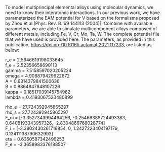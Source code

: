 To model multiprincipal elemental alloys using molecular dynamics, we need to know their interatomic interactions. In our previous work, we have parameterized the EAM potential for V based on the formalisms proposed by Zhou et al.[Phys. Rev. B. 69 144113 (2004)]. Combine with available parameters, we are able to simulate multicomponent alloys composed of different metals, including Fe, V, Cr, Mo, Ta, W. The complete potential file that we have used is provided here. The parameters, as provided in this publication, https://doi.org/10.1016/j.actamat.2021.117233, are listed as below:

  r_e     = 2.5946619198033645  
  f_e    = 2.52356658690113  
  gamma  = 7.5158597020205224   
  omega  = 4.908879429622672  
  A      = 0.6314379841500636  
  B      = 0.8864847848107226  
  kappa  = 0.18517039145754982  
  lambda = 0.4193067523480899  
  
  rho_e  =  27.724392945865297  
  rho_s  =  27.724392945865297  
  F_ni   = [-3.3527343994464256, -0.25466388724493383, 0.6408193343957326, -2.8304866768028774]  
  F_i    = [-3.3802430261716854, 0, 1.2427223404197179, 0.13411138790632993]  
  eta     = 0.6350587342496253  
  F_e    = -3.3658983376188507  
